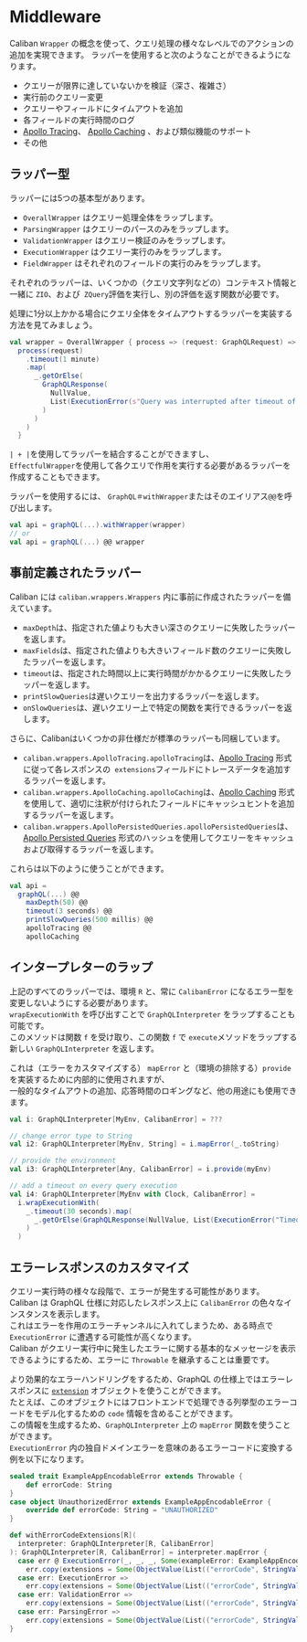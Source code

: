 # Middleware

Caliban `Wrapper` の概念を使って、クエリ処理の様々なレベルでのアクションの追加を実現できます。
ラッパーを使用すると次のようなことができるようになります。
- クエリーが限界に達していないかを検証（深さ、複雑さ）
- 実行前のクエリー変更
- クエリーやフィールドにタイムアウトを追加
- 各フィールドの実行時間のログ
- [Apollo Tracing](https://github.com/apollographql/apollo-tracing)、 [Apollo Caching](https://github.com/apollographql/apollo-cache-control) 、および類似機能のサポート
- その他

## ラッパー型

ラッパーには5つの基本型があります。

- `OverallWrapper` はクエリー処理全体をラップします。
- `ParsingWrapper` はクエリーのパースのみをラップします。
- `ValidationWrapper` はクエリー検証のみをラップします。
- `ExecutionWrapper` はクエリー実行のみをラップします。
- `FieldWrapper` はそれぞれのフィールドの実行のみをラップします。

それぞれのラッパーは、いくつかの（クエリ文字列などの）コンテキスト情報と一緒に `ZIO`、および` ZQuery`評価を実行し、別の評価を返す関数が必要です。

処理に1分以上かかる場合にクエリ全体をタイムアウトするラッパーを実装する方法を見てみましょう。

```scala
val wrapper = OverallWrapper { process => (request: GraphQLRequest) =>
  process(request)
    .timeout(1 minute)
    .map(
      _.getOrElse(
        GraphQLResponse(
          NullValue,
          List(ExecutionError(s"Query was interrupted after timeout of ${duration.render}:\n$query"))
        )
      )
    )
  }
```

`| + |`を使用してラッパーを結合することができますし、  
`EffectfulWrapper`を使用して各クエリで作用を実行する必要があるラッパーを作成することもできます。

ラッパーを使用するには、 `GraphQL＃withWrapper`またはそのエイリアス` @@ `を呼び出します。

```scala
val api = graphQL(...).withWrapper(wrapper)
// or
val api = graphQL(...) @@ wrapper
```

## 事前定義されたラッパー

Caliban には `caliban.wrappers.Wrappers` 内に事前に作成されたラッパーを備えています。  
- `maxDepth`は、指定された値よりも大きい深さのクエリーに失敗したラッパーを返します。
- `maxFields`は、指定された値よりも大きいフィールド数のクエリーに失敗したラッパーを返します。
- `timeout`は、指定された時間以上に実行時間がかかるクエリーに失敗したラッパーを返します。
- `printSlowQueries`は遅いクエリーを出力するラッパーを返します。
- `onSlowQueries`は、遅いクエリー上で特定の関数を実行できるラッパーを返します。

さらに、Calibanはいくつかの非仕様だが標準のラッパーも同梱しています。  
- `caliban.wrappers.ApolloTracing.apolloTracing`は、[Apollo Tracing](https://github.com/apollographql/apollo-tracing) 形式に従って各レスポンスの` extensions`フィールドにトレースデータを追加するラッパーを返します。
- `caliban.wrappers.ApolloCaching.apolloCaching`は、[Apollo Caching](https://github.com/apollographql/apollo-cache-control) 形式を使用して、適切に注釈が付けられたフィールドにキャッシュヒントを追加するラッパーを返します。
- `caliban.wrappers.ApolloPersistedQueries.apolloPersistedQueries`は、[Apollo Persisted Queries](https://github.com/apollographql/apollo-link-persisted-queries) 形式のハッシュを使用してクエリーをキャッシュおよび取得するラッパーを返します。

これらは以下のように使うことができます。
```scala
val api =
  graphQL(...) @@
    maxDepth(50) @@
    timeout(3 seconds) @@
    printSlowQueries(500 millis) @@
    apolloTracing @@
    apolloCaching
```

## インタープレターのラップ

上記のすべてのラッパーでは、環境 `R` と、常に `CalibanError` になるエラー型を変更しないようにする必要があります。  
`wrapExecutionWith` を呼び出すことで `GraphQLInterpreter` をラップすることも可能です。  
このメソッドは関数 `f` を受け取り、この関数 `f` で `execute`メソッドをラップする新しい `GraphQLInterpreter` を返します。

これは（エラーをカスタマイズする） `mapError` と（環境の排除する）`provide` を実装するために内部的に使用されますが、  
一般的なタイムアウトの追加、応答時間のロギングなど、他の用途にも使用できます。

```scala
val i: GraphQLInterpreter[MyEnv, CalibanError] = ???

// change error type to String
val i2: GraphQLInterpreter[MyEnv, String] = i.mapError(_.toString)

// provide the environment
val i3: GraphQLInterpreter[Any, CalibanError] = i.provide(myEnv)

// add a timeout on every query execution
val i4: GraphQLInterpreter[MyEnv with Clock, CalibanError] =
  i.wrapExecutionWith(
    _.timeout(30 seconds).map(
      _.getOrElse(GraphQLResponse(NullValue, List(ExecutionError("Timeout!"))))
    )
  )
```

## エラーレスポンスのカスタマイズ

クエリー実行時の様々な段階で、エラーが発生する可能性があります。  
Caliban は GraphQL 仕様に対応したレスポンス上に `CalibanError` の色々なインスタンスを表示します。  
これはエラーを作用のエラーチャンネルに入れてしまうため、ある時点で `ExecutionError` に遭遇する可能性が高くなります。  
Caliban がクエリー実行中に発生したエラーに関する基本的なメッセージを表示できるようにするため、エラーに `Throwable` を継承することは重要です。  

より効果的なエラーハンドリングをするため、GraphQL の仕様上ではエラーレスポンスに [`extension`](http://spec.graphql.org/June2018/#example-fce18) オブジェクトを使うことができます。  
たとえば、このオブジェクトにはフロントエンドで処理できる列挙型のエラーコードをモデル化するための `code` 情報を含めることができます。  
この情報を生成するため、`GraphQLInterpreter` 上の `mapError` 関数を使うことができます。  
`ExecutionError` 内の独自ドメインエラーを意味のあるエラーコードに変換する例を以下になります。  

```scala
sealed trait ExampleAppEncodableError extends Throwable {
    def errorCode: String
}
case object UnauthorizedError extends ExampleAppEncodableError {
    override def errorCode: String = "UNAUTHORIZED"
}

def withErrorCodeExtensions[R](
  interpreter: GraphQLInterpreter[R, CalibanError]
): GraphQLInterpreter[R, CalibanError] = interpreter.mapError {
  case err @ ExecutionError(_, _, _, Some(exampleError: ExampleAppEncodableError), _) =>
    err.copy(extensions = Some(ObjectValue(List(("errorCode", StringValue(exampleError.errorCode))))))
  case err: ExecutionError =>
    err.copy(extensions = Some(ObjectValue(List(("errorCode", StringValue("EXECUTION_ERROR"))))))
  case err: ValidationError =>
    err.copy(extensions = Some(ObjectValue(List(("errorCode", StringValue("VALIDATION_ERROR"))))))
  case err: ParsingError =>
    err.copy(extensions = Some(ObjectValue(List(("errorCode", StringValue("PARSING_ERROR"))))))
}
```
